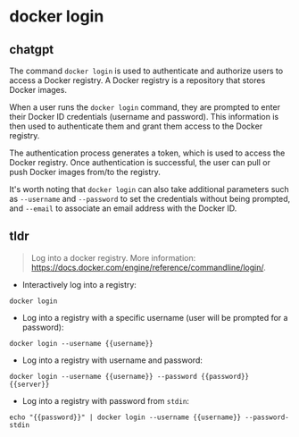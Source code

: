 # docker login 
## chatgpt 
The command `docker login` is used to authenticate and authorize users to access a Docker registry. A Docker registry is a repository that stores Docker images. 

When a user runs the `docker login` command, they are prompted to enter their Docker ID credentials (username and password). This information is then used to authenticate them and grant them access to the Docker registry.

The authentication process generates a token, which is used to access the Docker registry. Once authentication is successful, the user can pull or push Docker images from/to the registry.

It's worth noting that `docker login` can also take additional parameters such as `--username` and `--password` to set the credentials without being prompted, and `--email` to associate an email address with the Docker ID. 

## tldr 
 
> Log into a docker registry.
> More information: <https://docs.docker.com/engine/reference/commandline/login/>.

- Interactively log into a registry:

`docker login`

- Log into a registry with a specific username (user will be prompted for a password):

`docker login --username {{username}}`

- Log into a registry with username and password:

`docker login --username {{username}} --password {{password}} {{server}}`

- Log into a registry with password from `stdin`:

`echo "{{password}}" | docker login --username {{username}} --password-stdin`
